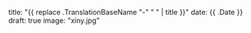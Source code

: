 title: "{{ replace .TranslationBaseName "-" " " | title }}"
date: {{ .Date }}
draft: true
image: "xiny.jpg"